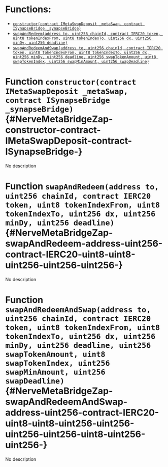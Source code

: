 


# Functions:
- [`constructor(contract IMetaSwapDeposit _metaSwap, contract ISynapseBridge _synapseBridge)`](#NerveMetaBridgeZap-constructor-contract-IMetaSwapDeposit-contract-ISynapseBridge-)
- [`swapAndRedeem(address to, uint256 chainId, contract IERC20 token, uint8 tokenIndexFrom, uint8 tokenIndexTo, uint256 dx, uint256 minDy, uint256 deadline)`](#NerveMetaBridgeZap-swapAndRedeem-address-uint256-contract-IERC20-uint8-uint8-uint256-uint256-uint256-)
- [`swapAndRedeemAndSwap(address to, uint256 chainId, contract IERC20 token, uint8 tokenIndexFrom, uint8 tokenIndexTo, uint256 dx, uint256 minDy, uint256 deadline, uint256 swapTokenAmount, uint8 swapTokenIndex, uint256 swapMinAmount, uint256 swapDeadline)`](#NerveMetaBridgeZap-swapAndRedeemAndSwap-address-uint256-contract-IERC20-uint8-uint8-uint256-uint256-uint256-uint256-uint8-uint256-uint256-)


# Function `constructor(contract IMetaSwapDeposit _metaSwap, contract ISynapseBridge _synapseBridge)` {#NerveMetaBridgeZap-constructor-contract-IMetaSwapDeposit-contract-ISynapseBridge-}
No description
# Function `swapAndRedeem(address to, uint256 chainId, contract IERC20 token, uint8 tokenIndexFrom, uint8 tokenIndexTo, uint256 dx, uint256 minDy, uint256 deadline)` {#NerveMetaBridgeZap-swapAndRedeem-address-uint256-contract-IERC20-uint8-uint8-uint256-uint256-uint256-}
No description
# Function `swapAndRedeemAndSwap(address to, uint256 chainId, contract IERC20 token, uint8 tokenIndexFrom, uint8 tokenIndexTo, uint256 dx, uint256 minDy, uint256 deadline, uint256 swapTokenAmount, uint8 swapTokenIndex, uint256 swapMinAmount, uint256 swapDeadline)` {#NerveMetaBridgeZap-swapAndRedeemAndSwap-address-uint256-contract-IERC20-uint8-uint8-uint256-uint256-uint256-uint256-uint8-uint256-uint256-}
No description

